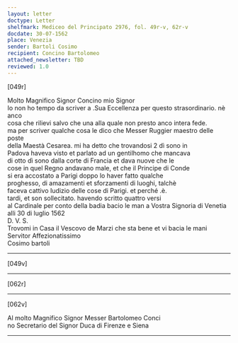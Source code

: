 ```yaml
---
layout: letter
doctype: Letter
shelfmark: Mediceo del Principato 2976, fol. 49r-v, 62r-v
docdate: 30-07-1562
place: Venezia
sender: Bartoli Cosimo
recipient: Concino Bartolomeo
attached_newsletter: TBD
reviewed: 1.0
---
```


[049r]  
  
  
Molto Magnifico Signor Concino mio Signor  
Io non ho tempo da scriver a .Sua Eccellenza per questo strasordinario. nè anco  
cosa che rilievi salvo che una alla quale non presto anco intera fede.  
ma per scriver qualche cosa le dico che Messer Ruggier maestro delle poste  
della Maestà Cesarea. mi ha detto che trovandosi 2 dì sono in  
Padova haveva visto et parlato ad un gentilhomo che mancava  
di otto dì sono dalla corte di Francia et dava nuove che le  
cose in quel Regno andavano male, et che il Principe di Conde  
si era accostato a Parigi doppo lo haver fatto qualche  
proghesso, di amazamenti et sforzamenti di luoghi, talchè  
faceva cattivo Iudizio delle cose di Parigi. et perché .è.  
tardi, et son sollecitato. havendo scritto quattro versi  
al Cardinale per conto della badia bacio le man a Vostra Signoria di Venetia  
alli 30 di luglio 1562  
D. V. S.  
Trovomi in Casa il Vescovo de Marzi che sta bene et vi bacia le mani  
Servitor Affezionatissimo  
Cosimo bartoli  
  
---  

[049v]  
  
  
  
---  

[062r]  
  
  
  
---  

[062v]  
  
  
Al molto Magnifico Signor Messer Bartolomeo Conci  
no Secretario del Signor Duca di Firenze e Siena  
  
---  

